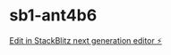 # sb1-ant4b6

[Edit in StackBlitz next generation editor ⚡️](https://stackblitz.com/~/github.com/Ellimisty/sb1-ant4b6)